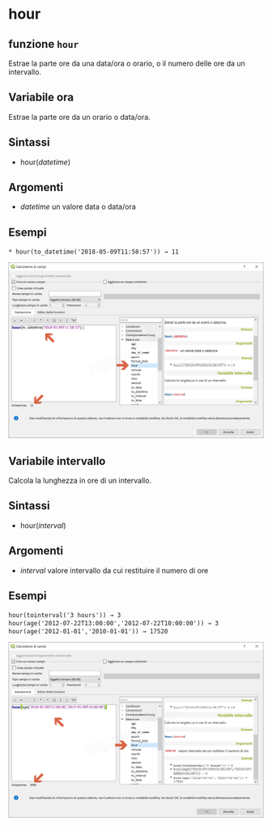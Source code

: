 # hour

## funzione `hour`

Estrae la parte ore da una data/ora o orario, o il numero delle ore da un intervallo.

## Variabile ora

Estrae la parte ore da un orario o data/ora.

## Sintassi

* hour\(_datetime_\)

## Argomenti

* _datetime_ un valore data o data/ora

## Esempi

```text
* hour(to_datetime('2018-05-09T11:58:57')) → 11
```

![](../../../.gitbook/assets/hour1%20%281%29.png)

## Variabile intervallo

Calcola la lunghezza in ore di un intervallo.

## Sintassi

* hour\(_interval_\)

## Argomenti

* _interval_ valore intervallo da cui restituire il numero di ore

## Esempi

```text
hour(tointerval('3 hours')) → 3
hour(age('2012-07-22T13:00:00','2012-07-22T10:00:00')) → 3
hour(age('2012-01-01','2010-01-01')) → 17520
```

![](../../../.gitbook/assets/hour2.png)

